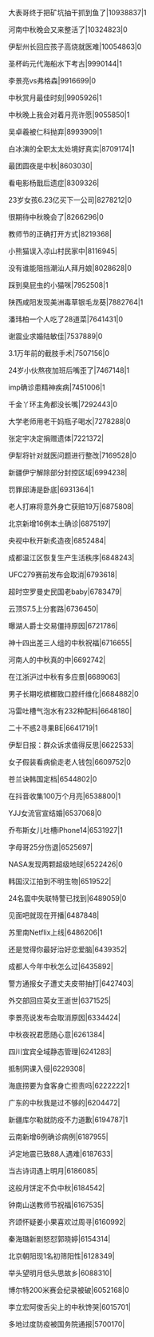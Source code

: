 大表哥终于把矿坑抽干抓到鱼了|10938837|1

河南中秋晚会又来整活了|10324823|0

伊犁州长回应孩子高烧就医难|10054863|0

圣杯屿元代海船水下考古|9990144|1

李景亮vs弗格森|9916699|0

中秋赏月最佳时刻|9905926|1

中秋晚上我会对着月亮许愿|9055850|1

吴卓羲被仁科抛弃|8993909|1

白冰演的全职太太处境好真实|8709174|1

最团圆夜是中秋|8603030|

看电影杨戬后遗症|8309326|

23岁女孩6.23亿买下一公司|8278212|0

很期待中秋晚会了|8266296|0

教师节的正确打开方式|8219368|

小熊猫误入凉山村民家中|8116945|

没有谁能阻挡潮汕人拜月娘|8028628|0

踩到臭屁虫的小猫咪|7952508|1

陕西咸阳发现美洲毒草银毛龙葵|7882764|1

潘玮柏一个人吃了28道菜|7641431|0

谢震业求婚陆敏佳|7537889|0

3.1万年前的截肢手术|7507156|0

24岁小伙熬夜加班后嘴歪了|7467148|1

imp确诊患精神疾病|7451006|1

千金丫环主角都没长嘴|7292443|0

大学老师用老干妈瓶子喝水|7278288|0

张定宇决定捐赠遗体|7221372|

伊犁将针对就医问题进行整改|7169528|0

新疆伊宁解除部分封控区域|6994238|

罚罪邱涛是卧底|6931364|1

老人打麻将意外身亡获赔19万|6875808|

北京新增16例本土确诊|6875197|

央视中秋开新炙造夜|6852484|

成都温江区恢复生产生活秩序|6848243|

UFC279赛前发布会取消|6793618|

超时空罗曼史民国老baby|6783479|

云顶S7.5上分套路|6736450|

曝湖人爵士交易僵持原因|6721786|

神十四出差三人组的中秋祝福|6716655|

河南人的中秋真的中|6692742|

在江浙沪过中秋有多应景|6689063|

男子长期吃槟榔致口腔纤维化|6684882|0

冯雷吐槽气泡水有232种配料|6648180|

二十不惑2寻果BE|6641719|1

伊犁日报：群众诉求值得反思|6622533|

女子假装看病偷走老人钱包|6609752|0

苍兰诀韩国定档|6544802|0

在抖音收集100万个月亮|6538800|1

YJJ女流官宣结婚|6537068|0

乔布斯女儿吐槽iPhone14|6531927|1

字母哥25分伤退|6525697|

NASA发现两颗超级地球|6522426|0

韩国汉江拍到不明生物|6519522|

24名震中失联特警已找到|6489059|0

见面吧就现在开播|6487848|

苏里南Netflix上线|6486206|1

还是觉得你最好治好恋爱脑|6439352|

成都人今年中秋怎么过|6435892|

警方通报女子遭丈夫皮带抽打|6427403|

外交部回应英女王逝世|6371525|

李景亮说发布会取消原因|6334424|

中秋夜祝君愿随心意|6261384|

四川宜宾全域静态管理|6241283|

抵制网课入侵|6229308|

海底捞要为食客身亡担责吗|6222222|1

广东的中秋我是过不够的|6204472|

新疆库尔勒就防疫不力道歉|6194787|1

云南新增6例确诊病例|6187955|

泸定地震已致88人遇难|6187633|

当古诗词遇上明月|6186085|

这般月饼定不负中秋|6184542|

钟南山送教师节祝福|6167535|

齐颂怀疑姜小果喜欢过周寻|6160992|

秦海璐新剧怒怼郭晓婷|6154314|

北京朝阳现1名初筛阳性|6128349|

举头望明月低头思故乡|6088310|

博尔特200米赛会纪录被破|6052168|0

李立宏阿俊舌尖上的中秋馋哭|6015701|

多地过度防疫被国务院通报|5700170|


